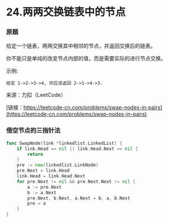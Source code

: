 # 24.两两交换链表中的节点

### 原题

给定一个链表，两两交换其中相邻的节点，并返回交换后的链表。

你不能只是单纯的改变节点内部的值，而是需要实际的进行节点交换。

示例:
```
给定 1->2->3->4, 你应该返回 2->1->4->3.
```

来源：力扣（LeetCode）

[链接：https://leetcode-cn.com/problems/swap-nodes-in-pairs](https://leetcode-cn.com/problems/swap-nodes-in-pairs)

### 借空节点的三指针法

```go
func SwapNode(link *linkedlist.LinkedList) {
	if link.Head == nil || link.Head.Next == nil {
		return
	}
	pre := new(linkedlist.LinkNode)
	pre.Next = link.Head
	link.Head = link.Head.Next
	for pre.Next != nil && pre.Next.Next != nil {
		a := pre.Next
		b := a.Next
		pre.Next, b.Next, a.Next = b, a, b.Next
		pre = a
	}
}
```